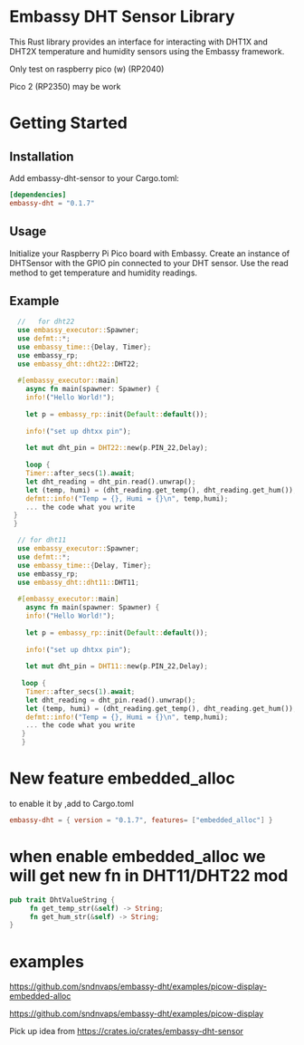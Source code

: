 # Embassy DHT Sensor Library

  This Rust library provides an interface for interacting with DHT1X and DHT2X temperature and humidity sensors using the Embassy framework.

Only test on raspberry pico (w) (RP2040)

 Pico 2 (RP2350) may be work

# Getting Started

## Installation

Add embassy-dht-sensor to your Cargo.toml:

```toml
[dependencies]
embassy-dht = "0.1.7"
```
## Usage

  Initialize your Raspberry Pi Pico board with Embassy. Create an instance of DHTSensor with the GPIO pin connected to your DHT sensor. Use the read method to get temperature and humidity readings.

## Example

```rust
  //   for dht22
  use embassy_executor::Spawner;
  use defmt::*;
  use embassy_time::{Delay, Timer};
  use embassy_rp;
  use embassy_dht::dht22::DHT22;
 
  #[embassy_executor::main]
    async fn main(spawner: Spawner) {
    info!("Hello World!");
 
    let p = embassy_rp::init(Default::default());
 
    info!("set up dhtxx pin");
 
    let mut dht_pin = DHT22::new(p.PIN_22,Delay);
 
    loop {
    Timer::after_secs(1).await;
    let dht_reading = dht_pin.read().unwrap();
    let (temp, humi) = (dht_reading.get_temp(), dht_reading.get_hum());
    defmt::info!("Temp = {}, Humi = {}\n", temp,humi);
    ... the code what you write
 }
 }
```
```rust
  // for dht11
  use embassy_executor::Spawner;
  use defmt::*;
  use embassy_time::{Delay, Timer};
  use embassy_rp;
  use embassy_dht::dht11::DHT11;
 
  #[embassy_executor::main]
    async fn main(spawner: Spawner) {
    info!("Hello World!");
 
    let p = embassy_rp::init(Default::default());
 
    info!("set up dhtxx pin");
 
    let mut dht_pin = DHT11::new(p.PIN_22,Delay);
 
   loop {
    Timer::after_secs(1).await;
    let dht_reading = dht_pin.read().unwrap();
    let (temp, humi) = (dht_reading.get_temp(), dht_reading.get_hum());
    defmt::info!("Temp = {}, Humi = {}\n", temp,humi);
    ... the code what you write
   }
   }
```

# New feature embedded_alloc

to enable it by ,add to Cargo.toml

```toml
embassy-dht = { version = "0.1.7", features= ["embedded_alloc"] }
```
# when enable embedded_alloc we will get new fn in DHT11/DHT22 mod

```rust
pub trait DhtValueString {
     fn get_temp_str(&self) -> String;
     fn get_hum_str(&self) -> String;
}

```

# examples

https://github.com/sndnvaps/embassy-dht/examples/picow-display-embedded-alloc

https://github.com/sndnvaps/embassy-dht/examples/picow-display

Pick up idea from https://crates.io/crates/embassy-dht-sensor
